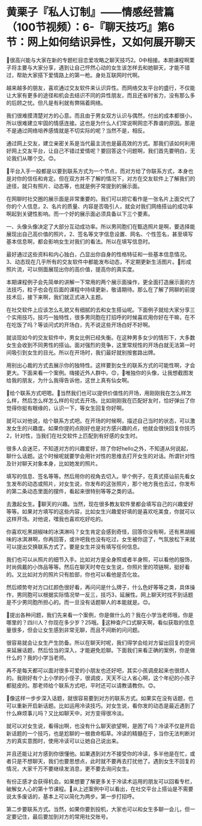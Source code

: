 # 黄栗子『私人订制』——情感经营篇（100节视频）：6-『聊天技巧』第6节：网上如何结识异性，又如何展开聊天

🎼很高兴能与大家在新的专题栏目恋爱攻略之聊天技巧2。0中相接。本期课程啊栗子将主要与大家分享，遇到让自己怦然心动的女生该怎样去和她聊天，才能不错过，帮助大家搭下爱情路上的第一枪。身处互联网时代啊。

越来越多的朋友，喜欢通过交友软件来认识异性。而网络交友平台的盛行，不仅能让大家有更多的途径和机会去结识不同的异性朋友，而且还省时省力，没有那么多的后顾之忧。但凡是有利就有弊隔着网络。

我们很难摸清楚对方的心意。而且由于男女双方认识与偶然，付出的成本都很小，所以很难建立牢固的情感连接。这也是为什么人们常说啊网恋不靠谱的原因。那是不是通过网络培养感情就是不切实际的呢？当然不是，相反。

通过网上交友，建立亲密关系是当代最主流也是最高效的方式。那我们该如何利用好网上交友平台，让自己不错过爱情呢？要回答这个问题啊，我们首先要明白，无论我们从哪个交。😊。

🎼平台入手一般都是以要到联系方式为一个节点，而对方给了你联系方式，本身也是对你的信任和肯定。但在双方并不了解的情况下，对方在交友软件上了解我们的途径，就只有照片、动态等，也就是例子常提到的展示面。

在网聊时社交圈的展示面是非常重要的。我们可以把它看作是一张名片上面交代了你的个人信息，2、名片的质量、内容是否吸引人，就会对我们网络搭讪的成功率啊起到关键性影响。而一个好的展示面必须具备以下三个要素。

一、头像头像决定了大部分互动成功率。所以男同胞们在甄选照片是啊，要选择能展现出自己高价值的照片。2、签名等文字信息设置、网名、个性签名，甚至填写基本信息啊，都会影响女生对我们的看法。所以在填写信息时。

最好通过这些资料和内心独白，凸显出你自身的性格特征和一些基本信息情况。3、动态现在几乎所有的交友软件中都能发布动态，不定期更新生活图片。🎼形成照片流，可以侧面展现出你的高价值，提高你的真实度。

本期课程例子会先简单的讲解一下常用的两个展示面操作，更全面打造展示面的方法技巧，粒子也会在后面的课程中持续更新，敬请期待。那么在了解了网聊的前提技术后，接下来啊，我们就正式进入主题。

在社交软件上应该怎么礼貌又有细腻的去和女生搭讪呢。下面例子就给大家分享三个实用技巧，技巧一独特性，很多男同胞在打招呼的时候喜欢用你好在干嘛，在不在吃饭了吗？等谈问式的开场白，先不说这些开场白好不好啊。

就谈现如今的交友软件中，男女比例已经失衡。在这种男多女少的情形下，大多数女生会收到不同男性的搭讪。面对强烈的竞争，这里常规性的开场白就无法第一时间吸引到女生的目光。所以在开场时，我们最好就别按套路出牌。

用别出心裁的方式去展示你的独特性。这样要到女生的联系方式的可能性啊，才会更大。下面来看一个案例。嗨接近外人群中。😊，🎼唯独你的头像，让我想截图发给我的朋友，为什么我得告诉他，这世上真有仙女啊。

🎼给个联系方式吧嗯。🎼当然我们也可以提供价值性的开场，用刚刚我在怎么样怎么样，然后怎么样怎么样的句式去开场。比如刚刚我在匹配好友时，恰好弹出了你觉得你挺有眼缘的，认识一下，等女生回复你好啊。

就可以对他说，给个联系方式吧。在开场的时候啊，描述自己当时的状态，可以激发女生的兴趣度。如果你提的点刚好也是对方感兴趣的点，他就会很快回复你技巧2，针对性，当我们在社交软件上匹配到有好感的女生时。

很多人会迷茫，不知道对方的兴趣爱好，除了你好hello之外，不知道从何说起，聊什么话题。这个时候呢就要学会用针对性的思维去打开女生的对话。所谓针对性及针对聊天对象本身，比如她发的照片。

填写的信息、签名等等。然后用你的视角去切入。举个例子，在真式搭讪前先看女生发布的动态或照片，对女生说，你发布的这张照片，那个地方我也去过，你发布的第二条动态里面的摆件，看起来很特别等等之类的话。

去激起女生。🎼聊天的兴趣。当然，现在很多教友软件里都会填写自己的兴趣爱好等等。如果对方填写的这些内容，比如女生兴趣爱好填的是喜欢吃美食，你就可以这样开场。对他说，嘿我也喜欢吃好吃的。

你喜欢吃黑胡椒味的冰淇淋吗？女生肯定会感到奇怪，回答你没有啊，还有黑胡椒味的冰淇淋啊，你再回答，或许吧我也没有吃过，女生被你逗了，气氛放松下来就可以提出交换联系方式了。要是女生并没有填写任何信息。

我们也可以从照片的细节入手。比如对方是全身照或者半身照，可以看他的服饰，时尚佩戴的小饰品等等。然后在聊天时夸在女生说，你照片里的项链啊，挺好看的。又比如对方的照片只有脸部，你也可以看他是否化妆。

然后顺势夸对方口红颜色很好看，再问问是什么牌子，什么色好等等之类，具体操作，男同胞可以根据实际情况举一反三，技巧3，延展性。网上聊天时找不到话题是不少男同胞所担心的。而一旦没有话题聊人的本能就是。😊。

🎼提出各种问题，我们先来看一个案例，你是做什么的？我在小学当老师哦，你是哪里的？四川人？你现在多少岁？25哦。🎼这种查户口式聊天啊，看似获取的信息量很多，但会让女生感到非常无聊，而且不间断的问问题。

很容易就会让女生产生防备。所以在聊天时呢，我们得学会给对方留出回复的空间来延展话题，然后恰当的深入，才能避免尬聊。下面我们来看正确的案例，你是做什么的？我的小学当老师。

再不是每天都可以面对很多可爱的小朋友也还好吧，其实小孩调皮起来也很烦人的。我刚好有个上小学的小侄子，很调皮，天天不让人省心啊，这个年纪的小孩子都挺皮的。那老师给个联系方式吧，平时还可以请教请教你。😊。

🎼像这样一步步深入话题，就很容易要到对方的联系方式。如果实在没有话题，也可以重新开启新话题。比如运用冷读技巧。对女生说，看你发的动态是最近遇到了什么麻烦事儿吗？又比如聊天中，对方变得很冷淡。

就可以对女生说，看得出啊，也没有什么聊天欲望啊，是困了吗？冷读不仅是开启新话题的一个技巧，也是尬聊的一根救命稻草。冷读的精髓在于，当你无法判断对方的真实意图时，使用冷读可以让她自己说出来。

并且还能让对方感到你很懂他。如果遇到对方不接受你的冷读，多半他是在忙，或者只是不想聊天，我们也要思想点，此时就不要再去打扰他了。遇到女生不回复的情况，大家千万不要继续发消息，更不要去询问女生。

有份正感才会获得机会。如果想要了解更多关于冷读术运用的朋友可以回看专栏，破解女人心的第十节课程。🎼从上述案例中可以看出，在社交平台上搭讪是不需要说太多废话的，基本上可以简化为两步。第一步打招呼。

第二步要联系方式。当然，如果你要到投机，大家也可以和女生多聊一会儿，但一定要记住，最后要加到对方的常用社交账号。


